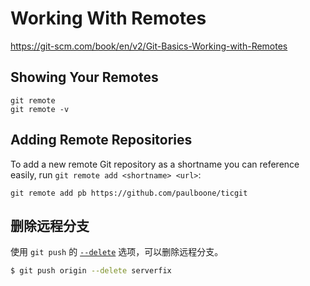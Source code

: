 # Working With Remotes

https://git-scm.com/book/en/v2/Git-Basics-Working-with-Remotes

## Showing Your Remotes

```
git remote
git remote -v
```

## Adding Remote Repositories

To add a new remote Git repository as a shortname you can reference easily, run `git remote add <shortname> <url>`:

```
git remote add pb https://github.com/paulboone/ticgit
```

## 删除远程分支

使用 `git push` 的 [`--delete`][remote-branches] 选项，可以删除远程分支。

```sh
$ git push origin --delete serverfix
```

[remote-branches]: https://git-scm.com/book/en/v2/Git-Branching-Remote-Branches